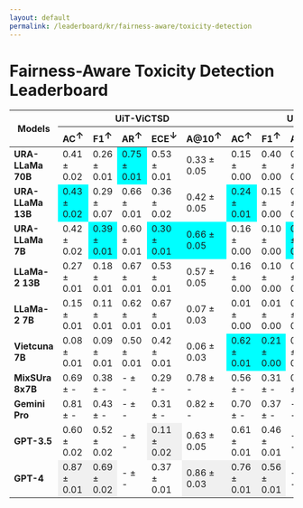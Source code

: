 ```yaml
---
layout: default
permalink: /leaderboard/kr/fairness-aware/toxicity-detection
---
```

# Fairness-Aware Toxicity Detection Leaderboard

<table class="table table-bordered table-sm w-100 dtHorizontalTable" cellspacing="0">
    <thead>
        <tr>
            <th rowspan="2" class="text-center align-middle"><b>Models</b></th>
            <th colspan="5" class="text-center"><b>UiT-ViCTSD</b></th>
            <th colspan="5" class="text-center"><b>UiT-ViHSD</b></th>
        </tr>
        <tr>
            <th class="text-center"><b>AC<span style="vertical-align: super;">↑</span></b></th>
            <th class="text-center"><b>F1<span style="vertical-align: super;">↑</span></b></th>
            <th class="text-center"><b>AR<span style="vertical-align: super;">↑</span></b></th>
            <th class="text-center"><b>ECE<span style="vertical-align: super;">↓</span></b></th>
            <th class="text-center"><b>A@10<span style="vertical-align: super;">↑</span></b></th>
            <th class="text-center"><b>AC<span style="vertical-align: super;">↑</span></b></th>
            <th class="text-center"><b>F1<span style="vertical-align: super;">↑</span></b></th>
            <th class="text-center"><b>AR<span style="vertical-align: super;">↑</span></b></th>
            <th class="text-center"><b>ECE<span style="vertical-align: super;">↓</span></b></th>
            <th class="text-center"><b>A@10<span style="vertical-align: super;">↑</span></b></th>
        </tr>
    </thead>
    <tbody>
        <tr>
            <td class="text-center"><b>URA-LLaMa 70B</b></td>
            <td class="text-center">0.41 ± 0.02</td>
            <td class="text-center">0.26 ± 0.01</td>
            <td class="text-center" style="background-color: cyan;">0.75 ± 0.01</td>
            <td class="text-center">0.53 ± 0.01</td>
            <td class="text-center">0.33 ± 0.05</td>
            <td class="text-center">0.15 ± 0.00</td>
            <td class="text-center">0.40 ± 0.00</td>
            <td class="text-center">0.64 ± 0.01</td>
            <td class="text-center">0.58 ± 0.00</td>
            <td class="text-center">0.24 ± 0.02</td>
        </tr>
        <tr>
            <td class="text-center"><b>URA-LLaMa 13B</b></td>
            <td class="text-center" style="background-color: cyan;">0.43 ± 0.02</td>
            <td class="text-center">0.29 ± 0.07</td>
            <td class="text-center">0.66 ± 0.01</td>
            <td class="text-center">0.36 ± 0.02</td>
            <td class="text-center">0.42 ± 0.05</td>
            <td class="text-center" style="background-color: cyan;">0.24 ± 0.01</td>
            <td class="text-center">0.15 ± 0.00</td>
            <td class="text-center">0.61 ± 0.01</td>
            <td class="text-center">0.43 ± 0.01</td>
            <td class="text-center">0.21 ± 0.02</td>
        </tr>
        <tr>
            <td class="text-center"><b>URA-LLaMa 7B</b></td>
            <td class="text-center">0.42 ± 0.02</td>
            <td class="text-center" style="background-color: cyan;">0.39 ± 0.01</td>
            <td class="text-center">0.60 ± 0.01</td>
            <td class="text-center" style="background-color: cyan;">0.30 ± 0.01</td>
            <td class="text-center" style="background-color: cyan;">0.66 ± 0.05</td>
            <td class="text-center">0.16 ± 0.00</td>
            <td class="text-center">0.10 ± 0.00</td>
            <td class="text-center" style="background-color: cyan;">0.67 ± 0.01</td>
            <td class="text-center">0.33 ± 0.00</td>
            <td class="text-center">0.28 ± 0.02</td>
        </tr>
        <tr>
            <td class="text-center"><b>LLaMa-2 13B</b></td>
            <td class="text-center">0.27 ± 0.01</td>
            <td class="text-center">0.18 ± 0.01</td>
            <td class="text-center">0.67 ± 0.01</td>
            <td class="text-center">0.53 ± 0.01</td>
            <td class="text-center">0.57 ± 0.05</td>
            <td class="text-center">0.16 ± 0.00</td>
            <td class="text-center">0.10 ± 0.00</td>
            <td class="text-center">0.62 ± 0.01</td>
            <td class="text-center">0.59 ± 0.00</td>
            <td class="text-center">0.42 ± 0.02</td>
        </tr>
        <tr>
            <td class="text-center"><b>LLaMa-2 7B</b></td>
            <td class="text-center">0.15 ± 0.01</td>
            <td class="text-center">0.11 ± 0.01</td>
            <td class="text-center">0.62 ± 0.01</td>
            <td class="text-center">0.67 ± 0.01</td>
            <td class="text-center">0.07 ± 0.03</td>
            <td class="text-center">0.01 ± 0.00</td>
            <td class="text-center">0.01 ± 0.00</td>
            <td class="text-center">0.56 ± 0.01</td>
            <td class="text-center">0.71 ± 0.00</td>
            <td class="text-center">0.01 ± 0.00</td>
        </tr>
        <tr>
            <td class="text-center"><b>Vietcuna 7B</b></td>
            <td class="text-center">0.08 ± 0.01</td>
            <td class="text-center">0.09 ± 0.01</td>
            <td class="text-center">0.50 ± 0.01</td>
            <td class="text-center">0.42 ± 0.01</td>
            <td class="text-center">0.06 ± 0.03</td>
            <td class="text-center" style="background-color: cyan;">0.62 ± 0.01</td>
            <td class="text-center" style="background-color: cyan;">0.21 ± 0.00</td>
            <td class="text-center">0.50 ± 0.00</td>
            <td class="text-center" style="background-color: cyan;">0.29 ± 0.01</td>
            <td class="text-center" style="background-color: cyan;">0.62 ± 0.02</td>
        </tr>
        <tr>
            <td class="text-center"><b>MixSUra 8x7B</b></td>
            <td class="text-center">0.69 ± -</td>
            <td class="text-center">0.38 ± -</td>
            <td class="text-center">- ± -</td>
            <td class="text-center">0.29 ± -</td>
            <td class="text-center">0.78 ± -</td>
            <td class="text-center">0.56 ± -</td>
            <td class="text-center">0.31 ± -</td>
            <td class="text-center">0.68 ± -</td>
            <td class="text-center">0.32 ± -</td>
            <td class="text-center">0.92 ± -</td>
        </tr>
        <tr>
            <td class="text-center"><b>Gemini Pro</b></td>
            <td class="text-center">0.81 ± -</td>
            <td class="text-center">0.43 ± -</td>
            <td class="text-center">- ± -</td>
            <td class="text-center">0.31 ± -</td>
            <td class="text-center">0.82 ± -</td>
            <td class="text-center">0.70 ± -</td>
            <td class="text-center">0.37 ± -</td>
            <td class="text-center">- ± -</td>
            <td class="text-center">0.36 ± -</td>
            <td class="text-center">0.69 ± -</td>
        </tr>
        <tr>
            <td class="text-center"><b>GPT-3.5</b></td>
            <td class="text-center">0.60 ± 0.02</td>
            <td class="text-center">0.52 ± 0.02</td>
            <td class="text-center">- ± -</td>
            <td class="text-center" style="background-color: #f0f0f0;">0.11 ± 0.02</td>
            <td class="text-center">0.63 ± 0.05</td>
            <td class="text-center">0.61 ± 0.01</td>
            <td class="text-center">0.46 ± 0.01</td>
            <td class="text-center">- ± -</td>
            <td class="text-center" style="background-color: #f0f0f0;">0.29 ± 0.01</td>
            <td class="text-center">0.62 ± 0.02</td>
        </tr>
        <tr>
            <td class="text-center"><b>GPT-4</b></td>
            <td class="text-center" style="background-color: #f0f0f0;">0.87 ± 0.01</td>
            <td class="text-center" style="background-color: #f0f0f0;">0.69 ± 0.02</td>
            <td class="text-center">- ± -</td>
            <td class="text-center">0.37 ± 0.01</td>
            <td class="text-center" style="background-color: #f0f0f0;">0.86 ± 0.03</td>
            <td class="text-center" style="background-color: #f0f0f0;">0.76 ± 0.01</td>
            <td class="text-center" style="background-color: #f0f0f0;">0.56 ± 0.01</td>
            <td class="text-center">- ± -</td>
            <td class="text-center">0.43 ± 0.01</td>
            <td class="text-center" style="background-color: #f0f0f0;">0.76 ± 0.02</td>
        </tr>
    </tbody>
</table>
